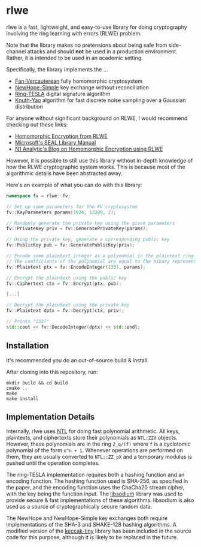 # rlwe

rlwe is a fast, lightweight, and easy-to-use library for doing cryptography involving the ring learning with errors (RLWE) problem.

Note that the library makes no pretensions about being safe from side-channel attacks and should **not** be used in a production environment.
Rather, it is intended to be used in an academic setting.

Specifically, the library implements the ...
  * [Fan-Vercauterean](https://eprint.iacr.org/2012/144.pdf) fully homomorphic cryptosystem
  * [NewHope-Simple](https://eprint.iacr.org/2015/1092.pdf) key exchange without reconciliation
  * [Ring-TESLA](https://eprint.iacr.org/2016/030.pdf) digital signature algorithm
  * [Knuth-Yao](https://eprint.iacr.org/2017/988.pdf) algorithm for fast discrete noise sampling over a Gaussian distribution

For anyone without significant background on RLWE, I would recommend checking out these links:
* [Homomorphic Encryption from RLWE](https://cryptosith.org/michael/data/talks/2012-01-10-MSR-Cambridge.pdf) 
* [Microsoft's SEAL Library Manual](https://www.microsoft.com/en-us/research/wp-content/uploads/2017/12/sealmanual.pdf) 
* [N1 Analytic's Blog on Homomorphic Encryption using RLWE](https://blog.n1analytics.com/homomorphic-encryption-illustrated-primer/)

However, it is possible to still use this library without in-depth knowledge of how the RLWE cryptographic system works.
This is because most of the algorithmic details have been abstracted away.

Here's an example of what you can do with this library:

```c++
namespace fv = rlwe::fv;

// Set up some parameters for the FV cryptosystem
fv::KeyParameters params(1024, 12289, 2);

// Randomly generate the private key using the given parameters 
fv::PrivateKey priv = fv::GeneratePrivateKey(params);

// Using the private key, generate a corresponding public key
fv::PublicKey pub = fv::GeneratePublicKey(priv);

// Encode some plaintext integer as a polynomial in the plaintext ring
// The coefficients of the polynomial are equal to the binary representation of the integer
fv::Plaintext ptx = fv::EncodeInteger(1337, params); 

// Encrypt the plaintext using the public key 
fv::Ciphertext ctx = fv::Encrypt(ptx, pub);

[...]

// Decrypt the plaintext using the private key
fv::Plaintext dptx = fv::Decrypt(ctx, priv);

// Prints "1337"
std::cout << fv::DecodeInteger(dptx) << std::endl;
```

## Installation

It's recommended you do an out-of-source build & install.

After cloning into this repository, run:

```
mkdir build && cd build
cmake ..
make
make install
```

## Implementation Details

Internally, rlwe uses [NTL](http://www.shoup.net/ntl/) for doing fast polynomial arithmetic. 
All keys, plaintexts, and ciphertexts store their polynomials as `NTL:ZZX` objects.
However, these polynomials are in the ring `Z_q/(f)` where `f` is a cyclotomic polynomial of the form `x^n + 1`.
Whenever operations are performed on them, they are usually converted to `NTL::ZZ_pX` and a temporary modulus is pushed until the operation completes.

The ring-TESLA implementation requires both a hashing function and an encoding function. 
The hashing function used is SHA-256, as specified in the paper, and the encoding function uses the ChaCha20 stream cipher, with the key being the function input.
The [libsodium](https://download.libsodium.org/doc/) library was used to provide secure & fast implementations of these algorithms.
libsodium is also used as a source of cryptographically secure random data.

The NewHope and NewHope-Simple key exchanges both require implementations of the SHA-3 and SHAKE-128 hashing algorithms. 
A modified version of the [keccak-tiny](https://github.com/coruus/keccak-tiny) library has been included in the source code for this purpose, 
although it is likely to be replaced in the future.
